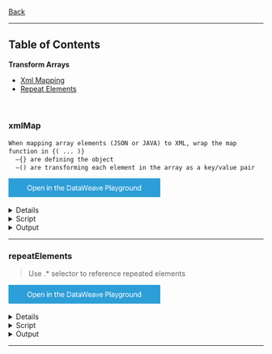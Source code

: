 [Back](../README.md)

<hr>

## Table of Contents

**Transform Arrays**
- [Xml Mapping](#xmlMap)
- [Repeat Elements](#repeatElements)


&nbsp;

### xmlMap

```
When mapping array elements (JSON or JAVA) to XML, wrap the map function in {( ... )}
  –{} are defining the object 
  –() are transforming each element in the array as a key/value pair
```

<a href="https://dataweave.mulesoft.com/learn/playground?projectMethod=GHRepo&repo=Elliot518%2Fdataweave-bible&path=MuleTrain/xml%2FxmlMap"><img width="300" src="/images/dwplayground-button.png"><a>

<details>
<summary>Input</summary>

```json
[
    {
      "airline": "United",
      "flightCode": "ER38sd",
      "fromAirportCode": "LAX",
      "toAirportCode": "SFO",
      "departureDate": "May 21, 2016",
      "emptySeats": 0,
      "totalSeats": 200,
      "price": 199,
      "planeType": "Boeing 737"
    },
    {
      "airline": "Delta",
      "flightCode": "ER0945",
      "fromAirportCode": "PDX",
      "toAirportCode": "CLE",
      "departureDate": "June 1, 2016",
      "emptySeats": 24,
      "totalSeats": 350,
      "price": 450,
      "planeType": "Boeing 747"
    }
]
```
</details>

<details>
<summary>Script</summary>

```dataweave
%dw 2.0
output application/xml
---
flights: {(
    payload map (item, index) -> {
        'flight$(index)': item
    }
)}
```
</details>

<details>
<summary>Output</summary>

```json

```
</details>

<hr>

### repeatElements

>Use .* selector to reference repeated elements

<a href="https://dataweave.mulesoft.com/learn/playground?projectMethod=GHRepo&repo=Elliot518%2Fdataweave-bible&path=MuleTrain/xml%2FrepeatElements"><img width="300" src="/images/dwplayground-button.png"><a>

<details>
<summary>Input</summary>

```json
<users>
  <user firstname="Max">
    <lastname>Mule</lastname>
  </user>
  <user firstname="Molly">
    <lastname>Jennet</lastname>
  </user>
</users>
```
</details>

<details>
<summary>Script</summary>

```dataweave
%dw 2.0
output application/json
---
payload.users.*user map (item, index) -> {
    fname: item.@firstname,
    lname: item.lastname
}
```
</details>

<details>
<summary>Output</summary>

```json

```
</details>

<hr>






